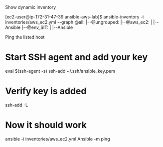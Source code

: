 Show dynamic inventory

[ec2-user@ip-172-31-47-39 ansible-aws-lab]$ ansible-inventory -i inventories/aws_ec2.yml --graph
@all:
  |--@ungrouped:
  |--@aws_ec2:
  |  |--Ansible
  |--@env_SIT:
  |  |--Ansible

Ping the listed host

  # Start SSH agent and add your key
eval $(ssh-agent -s)
ssh-add ~/.ssh/ansible_key.pem

# Verify key is added
ssh-add -L

# Now it should work
ansible -i inventories/aws_ec2.yml Ansible -m ping

  
